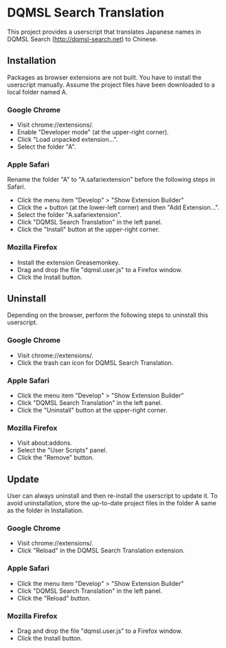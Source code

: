# DQMSL Search Translation

This project provides a userscript that translates Japanese names in DQMSL
Search (http://dqmsl-search.net) to Chinese.

## Installation

Packages as browser extensions are not built. You have to install the
userscript manually. Assume the project files have been downloaded to
a local folder named A.

### Google Chrome

- Visit chrome://extensions/.
- Enable "Developer mode" (at the upper-right corner).
- Click "Load unpacked extension...".
- Select the folder "A".

### Apple Safari

Rename the folder "A" to "A.safariextension" before the following steps
in Safari.

- Click the menu item "Develop" > "Show Extension Builder"
- Click the + button (at the lower-left corner) and then "Add Extension...".
- Select the folder "A.safariextension".
- Click "DQMSL Search Translation" in the left panel.
- Click the "Install" button at the upper-right corner.

### Mozilla Firefox

- Install the extension Greasemonkey.
- Drag and drop the file "dqmsl.user.js" to a Firefox window.
- Click the Install button.

## Uninstall

Depending on the browser, perform the following steps to uninstall this
userscript.

### Google Chrome

- Visit chrome://extensions/.
- Click the trash can icon for DQMSL Search Translation.

### Apple Safari

- Click the menu item "Develop" > "Show Extension Builder"
- Click "DQMSL Search Translation" in the left panel.
- Click the "Uninstall" button at the upper-right corner.

### Mozilla Firefox

- Visit about:addons.
- Select the "User Scripts" panel.
- Click the "Remove" button.

## Update

User can always uninstall and then re-install the userscript to update it.
To avoid uninstallation, store the up-to-date project files in the folder
A same as the folder in Installation.

### Google Chrome

- Visit chrome://extensions/.
- Click "Reload" in the DQMSL Search Translation extension.

### Apple Safari

- Click the menu item "Develop" > "Show Extension Builder"
- Click "DQMSL Search Translation" in the left panel.
- Click the "Reload" button.

### Mozilla Firefox

- Drag and drop the file "dqmsl.user.js" to a Firefox window.
- Click the Install button.
